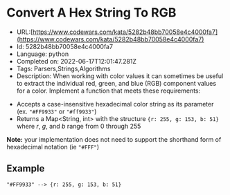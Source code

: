 # Convert A Hex String To RGB

 - URL:[https://www.codewars.com/kata/5282b48bb70058e4c4000fa7](https://www.codewars.com/kata/5282b48bb70058e4c4000fa7)
 - Id: 5282b48bb70058e4c4000fa7
 - Language: python
 - Completed on: 2022-06-17T12:01:47.281Z
 - Tags: Parsers,Strings,Algorithms
 - Description:
When working with color values it can sometimes be useful to extract the individual red, green, and blue (RGB) component values for a color. Implement a function that meets these requirements:

+ Accepts a case-insensitive hexadecimal color string as its parameter (ex. `"#FF9933"` or `"#ff9933"`)
+ Returns a Map<String, int> with the structure `{r: 255, g: 153, b: 51}` where *r*, *g*, and *b* range from 0 through 255

**Note:** your implementation does not need to support the shorthand form of hexadecimal notation (ie `"#FFF"`)


## Example

```
"#FF9933" --> {r: 255, g: 153, b: 51}
```

